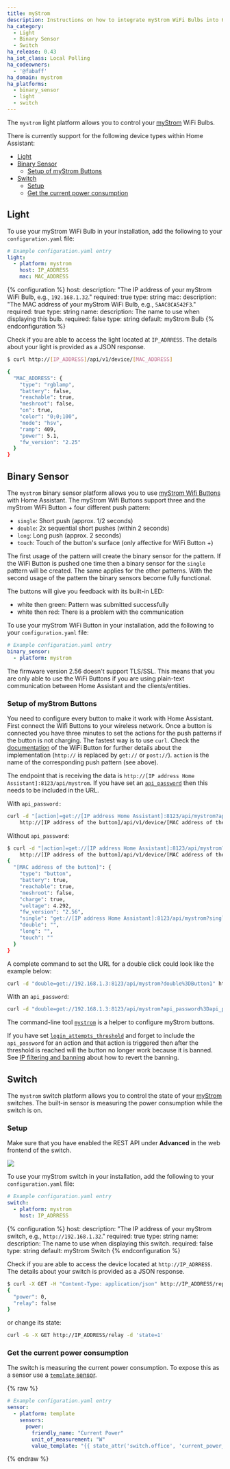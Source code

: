 ```yaml
---
title: myStrom
description: Instructions on how to integrate myStrom WiFi Bulbs into Home Assistant.
ha_category:
  - Light
  - Binary Sensor
  - Switch
ha_release: 0.43
ha_iot_class: Local Polling
ha_codeowners:
  - '@fabaff'
ha_domain: mystrom
ha_platforms:
  - binary_sensor
  - light
  - switch
---
```


The `mystrom` light platform allows you to control your [myStrom](https://mystrom.ch/en/) WiFi Bulbs.

There is currently support for the following device types within Home Assistant:

- [Light](#light)
- [Binary Sensor](#binary-sensor)
  - [Setup of myStrom Buttons](#setup-of-mystrom-buttons)
- [Switch](#switch)
  - [Setup](#setup)
  - [Get the current power consumption](#get-the-current-power-consumption)

## Light

To use your myStrom WiFi Bulb in your installation, add the following to your `configuration.yaml` file:

```yaml
# Example configuration.yaml entry
light:
  - platform: mystrom
    host: IP_ADDRESS
    mac: MAC_ADDRESS
```

{% configuration %}
host:
  description: "The IP address of your myStrom WiFi Bulb, e.g., `192.168.1.32`."
  required: true
  type: string
mac:
  description: "The MAC address of your myStrom WiFi Bulb, e.g., `5AAC8CA542F3`."
  required: true
  type: string
name:
  description: The name to use when displaying this bulb.
  required: false
  type: string
  default: myStrom Bulb
{% endconfiguration %}

Check if you are able to access the light located at `IP_ADRRESS`. The details about your light is provided as a JSON response.

```bash
$ curl http://[IP_ADDRESS]/api/v1/device/[MAC_ADDRESS]

{
  "MAC_ADDRESS": {
    "type": "rgblamp",
    "battery": false,
    "reachable": true,
    "meshroot": false,
    "on": true,
    "color": "0;0;100",
    "mode": "hsv",
    "ramp": 409,
    "power": 5.1,
    "fw_version": "2.25"
  }
}
```

## Binary Sensor

The `mystrom` binary sensor platform allows you to use [myStrom Wifi Buttons](https://mystrom.ch/wifi-button/) with Home Assistant. The myStrom Wifi Buttons support three and the myStrom WiFi Button + four different push pattern:

- `single`: Short push (approx. 1/2 seconds)
- `double`: 2x sequential short pushes (within 2 seconds)
- `long`: Long push (approx. 2 seconds)
- `touch`: Touch of the button's surface (only affective for WiFi Button +)

The first usage of the pattern will create the binary sensor for the pattern. If the WiFi Button is pushed one time then a binary sensor for the `single` pattern will be created. The same applies for the other patterns. With the second usage of the pattern the binary sensors become fully functional.

The buttons will give you feedback with its built-in LED:

- white then green: Pattern was submitted successfully
- white then red: There is a problem with the communication

To use your myStrom WiFi Button in your installation, add the following to your `configuration.yaml` file:

```yaml
# Example configuration.yaml entry
binary_sensor:
  - platform: mystrom
```

<div class='note'>
The firmware version 2.56 doesn't support TLS/SSL. This means that you are only able to use the WiFi Buttons if you are using plain-text communication between Home Assistant and the clients/entities.
</div>

### Setup of myStrom Buttons

You need to configure every button to make it work with Home Assistant. First connect the Wifi Buttons to your wireless network. Once a button is connected you have three minutes to set the actions for the push patterns if the button is not charging. The fastest way is to use `curl`. Check the [documentation](https://mystrom.ch/wp-content/uploads/REST_API_WBP.txt) of the WiFi Button for further details about the implementation (`http://` is replaced by `get://` or `post://`). `action` is the name of the corresponding push pattern (see above).

The endpoint that is receiving the data is `http://[IP address Home Assistant]:8123/api/mystrom`. If you have set an [`api_password`](/integrations/http/) then this needs to be included in the URL.

With `api_password:`

```bash
curl -d "[action]=get://[IP address Home Assistant]:8123/api/mystrom?api_password%3D[api_password]%26[action]%3D[ID of the button]" \
    http://[IP address of the button]/api/v1/device/[MAC address of the button]
```

Without `api_password`:

```bash
$ curl -d "[action]=get://[IP address Home Assistant]:8123/api/mystrom?[action]%3D[ID of the button]" \
    http://[IP address of the button]/api/v1/device/[MAC address of the button]
{
  "[MAC address of the button]": {
    "type": "button",
    "battery": true,
    "reachable": true,
    "meshroot": false,
    "charge": true,
    "voltage": 4.292,
    "fw_version": "2.56",
    "single": "get://[IP address Home Assistant]:8123/api/mystrom?single=[id of the button]",
    "double": "",
    "long": "",
    "touch": ""
  }
}
```

A complete command to set the URL for a double click could look like the example below:

```bash
curl -d "double=get://192.168.1.3:8123/api/mystrom?double%3DButton1" http://192.168.1.12/api/v1/device/4D5F5D5CD553
```

With an `api_password`:

```bash
curl -d "double=get://192.168.1.3:8123/api/mystrom?api_password%3Dapi_password%26double%3DButton1" http://192.168.1.12/api/v1/device/4D5F5D5CD553
```

The command-line tool [`mystrom`](https://github.com/fabaff/python-mystrom) is a helper to configure myStrom buttons.

If you have set [`login_attempts_threshold`](/integrations/http/) and forget to include the `api_password` for an action and that action is triggered then after the threshold is reached will the button no longer work because it is banned. See [IP filtering and banning](/integrations/http/#ip-filtering-and-banning) about how to revert the banning.

## Switch

The `mystrom` switch platform allows you to control the state of your [myStrom](https://mystrom.ch/en/) switches. The built-in sensor is measuring the power consumption while the switch is on.

### Setup

Make sure that you have enabled the REST API under **Advanced** in the web frontend of the switch.

<p class='img'>
  <img src='/images/integrations/mystrom/switch-advanced.png' />
</p>

To use your myStrom switch in your installation, add the following to your `configuration.yaml` file:

```yaml
# Example configuration.yaml entry
switch:
  - platform: mystrom
    host: IP_ADRRESS
```

{% configuration %}
host:
  description: "The IP address of your myStrom switch, e.g., `http://192.168.1.32`."
  required: true
  type: string
name:
  description: The name to use when displaying this switch.
  required: false
  type: string
  default: myStrom Switch
{% endconfiguration %}

Check if you are able to access the device located at `http://IP_ADRRESS`. The details about your switch is provided as a JSON response.

```bash
$ curl -X GET -H "Content-Type: application/json" http://IP_ADDRESS/report
{
  "power": 0,
  "relay": false
}
```

or change its state:

```bash
curl -G -X GET http://IP_ADDRESS/relay -d 'state=1'
```

### Get the current power consumption

The switch is measuring the current power consumption. To expose this as a sensor use a [`template` sensor](/integrations/template).

{% raw %}

```yaml
# Example configuration.yaml entry
sensor:
  - platform: template
    sensors:
      power:
        friendly_name: "Current Power"
        unit_of_measurement: "W"
        value_template: "{{ state_attr('switch.office', 'current_power_w') }}"
```

{% endraw %}
